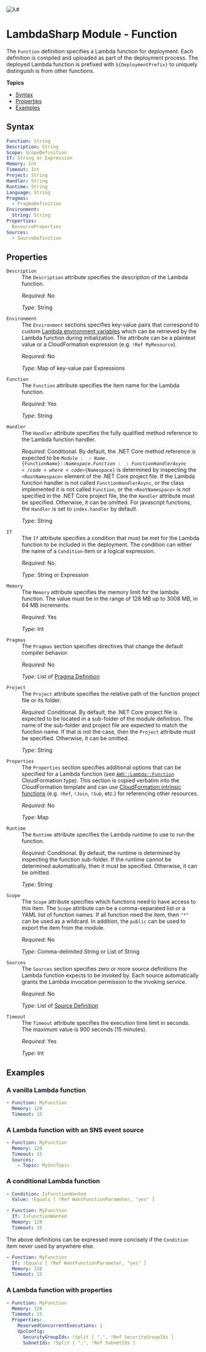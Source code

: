 ![λ#](LambdaSharp_v2_small.png)

# LambdaSharp Module - Function

The `Function` definition specifies a Lambda function for deployment. Each definition is compiled and uploaded as part of the deployment process. The deployed Lambda function is prefixed with `${DeploymentPrefix}` to uniquely distinguish is from other functions.

__Topics__
* [Syntax](#syntax)
* [Properties](#properties)
* [Examples](#examples)

## Syntax

```yaml
Function: String
Description: String
Scope: ScopeDefinition
If: String or Expression
Memory: Int
Timeout: Int
Project: String
Handler: String
Runtime: String
Language: String
Pragmas:
  - PragmaDefinition
Environment:
  String: String
Properties:
  ResourceProperties
Sources:
  - SourceDefinition
```

## Properties

<dl>

<dt><code>Description</code></dt>
<dd>
The <code>Description</code> attribute specifies the description of the Lambda function.

<i>Required</i>: No

<i>Type</i>: String
</dd>

<dt><code>Environment</code></dt>
<dd>
The <code>Environment</code> sections specifies key-value pairs that correspond to custom <a href="https://docs.aws.amazon.com/lambda/latest/dg/env_variables.html">Lambda environment variables</a> which can be retrieved by the Lambda function during initialization. The attribute can be a plaintext value or a CloudFormation expression (e.g. <code>!Ref MyResource</code>).

<i>Required</i>: No

<i>Type</i>: Map of key-value pair Expressions
</dd>

<dt><code>Function</code></dt>
<dd>
The <code>Function</code> attribute specifies the item name for the Lambda function.

<i>Required</i>: Yes

<i>Type</i>: String
</dd>

<dt><code>Handler</code></dt>
<dd>
The <code>Handler</code> attribute specifies the fully qualified method reference to the Lambda function handler.

<i>Required</i>: Conditional. By default, the .NET Core method reference is expected to be <code>${Module::Name}.${FunctionName}::${Namespace}.Function::FunctionHandlerAsync</code> where <code>${Namespace}</code> is determined by inspecting the <code>&lt;RootNamespace&gt;</code> element of the .NET Core project file. If the Lambda function handler is not called <code>FunctionHandlerAsync</code>, or the class implemented it is not called <code>Function</code>, or the <code>&lt;RootNamespace&gt;</code> is not specified in the .NET Core project file, the the <code>Handler</code> attribute must be specified. Otherwise, it can be omitted. For javascript functions, the <code>Handler</code> is set to <code>index.handler</code> by default.

<i>Type</i>: String
</dd>

<dt><code>If</code></dt>
<dd>
The <code>If</code> attribute specifies a condition that must be met for the Lambda function to be included in the deployment. The condition can either the name of a <code>Condition</code> item or a logical expression.

<i>Required</i>: No.

<i>Type</i>: String or Expression
</dd>

<dt><code>Memory</code></dt>
<dd>
The <code>Memory</code> attribute specifies the memory limit for the lambda function. The value must be in the range of 128 MB up to 3008 MB, in 64 MB increments.
</pre>

<i>Required</i>: Yes

<i>Type</i>: Int
</dd>

<dt><code>Pragmas</code></dt>
<dd>
The <code>Pragmas</code> section specifies directives that change the default compiler behavior.

<i>Required:</i> No

<i>Type:</i> List of [Pragma Definition](Module-Pragmas.md)
</dd>

<dt><code>Project</code></dt>
<dd>
The <code>Project</code> attribute specifies the relative path of the function project file or its folder.

<i>Required</i>: Conditional. By default, the .NET Core project file is expected to be located in a sub-folder of the module definition. The name of the sub-folder and project file are expected to match the function name. If that is not the case, then the <code>Project</code> attribute must be specified. Otherwise, it can be omitted.

<i>Type</i>: String
</dd>

<dt><code>Properties</code></dt>
<dd>
The <code>Properties</code> section specifies additional options that can be specified for a Lambda function (see <a href="https://docs.aws.amazon.com/AWSCloudFormation/latest/UserGuide/aws-resource-lambda-function.html"><code>AWS::Lambda::Function</code></a> CloudFormation type). This section is copied verbatim into the CloudFormation template and can use <a href="https://docs.aws.amazon.com/AWSCloudFormation/latest/UserGuide/intrinsic-function-reference.html">CloudFormation intrinsic functions</a> (e.g. <code>!Ref</code>, <code>!Join</code>, <code>!Sub</code>, etc.) for referencing other resources.

<i>Required</i>: No

<i>Type</i>: Map
</dd>

<dt><code>Runtime</code></dt>
<dd>
The <code>Runtime</code> attribute specifies the Lambda runtime to use to run the function.

<i>Required</i>: Conditional. By default, the runtime is determined by inspecting the function sub-folder. If the runtime cannot be determined automatically, then it must be specified. Otherwise, it can be omitted.

<i>Type</i>: String
</dd>

<dt><code>Scope</code></dt>
<dd>
The <code>Scope</code> attribute specifies which functions need to have access to this item. The <code>Scope</code> attribute can be a comma-separated list or a YAML list of function names. If all function need the item, then <code>"*"</code> can be used as a wildcard. In addition, the <code>public</code> can be used to export the item from the module.

<i>Required</i>: No

<i>Type</i>: Comma-delimited String or List of String
</dd>

<dt><code>Sources</code></dt>
<dd>
The <code>Sources</code> section specifies zero or more source definitions the Lambda function expects to be invoked by. Each source automatically grants the Lambda invocation permission to the invoking service.

<i>Required</i>: No

<i>Type</i>: List of [Source Definition](Module-Function-Sources.md)
</dd>

<dt><code>Timeout</code></dt>
<dd>
The <code>Timeout</code> attribute specifies the execution time limit in seconds. The maximum value is 900 seconds (15 minutes).

<i>Required</i>: Yes

<i>Type</i>: Int
</dd>

</dl>

## Examples

### A vanilla Lambda function

```yaml
- Function: MyFunction
  Memory: 128
  Timeout: 15
```

### A Lambda function with an SNS event source

```yaml
- Function: MyFunction
  Memory: 128
  Timeout: 15
  Sources:
    - Topic: MySnsTopic
```

### A conditional Lambda function

```yaml
- Condition: IsFunctionWanted
  Value: !Equals [ !Ref WantFunctionParameter, "yes" ]

- Function: MyFunction
  If: IsFunctionWanted
  Memory: 128
  Timeout: 15
```

The above definitions can be expressed more concisely if the `Condition` item never used by anywhere else.

```yaml
- Function: MyFunction
  If: !Equals [ !Ref WantFunctionParameter, "yes" ]
  Memory: 128
  Timeout: 15
```

### A Lambda function with properties

```yaml
- Function: MyFunction
  Memory: 128
  Timeout: 15
  Properties:
    ReservedConcurrentExecutions: 1
    VpcConfig:
      SecurityGroupIds: !Split [ ",", !Ref SecurityGroupIds ]
      SubnetIds: !Split [ ",", !Ref SubnetIds ]
```

